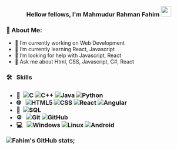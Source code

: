 <h3 align="center">Hellow fellows, I'm Mahmudur Rahman Fahim <img src="https://emojis.slackmojis.com/emojis/images/1531849430/4246/blob-sunglasses.gif?1531849430" width="28"/></h3>

### 🤵 About Me:
- 🔭 I’m currently working on Web Development 
- 🌱 I’m currently learning React, Javascript
- 🤔 I’m looking for help with Javascript, React
- 💬 Ask me about Html, CSS, Javascript, C#, React

<h3> 🛠 &nbsp; Skills  <h3>

- :space_invader:&nbsp;
  ![C](https://img.shields.io/badge/C-000000?style=for-the-badge&logo=c&logoColor=red)
  ![C++](https://img.shields.io/badge/C++-239120?style=for-the-badge&logo=c#&logoColor=red) 
  ![Java](https://img.shields.io/badge/Java-316192?style=for-the-badge&logo=java&logoColor=white) 
  ![Python](https://img.shields.io/badge/Python-14354C?style=for-the-badge&logo=python&logoColor=white)
- 🌐 &nbsp;
  ![HTML5](https://img.shields.io/badge/HTML5-E34F26?style=for-the-badge&logo=html5&logoColor=white)
  ![CSS](https://img.shields.io/badge/CSS-239120?&style=for-the-badge&logo=css3&logoColor=white)
  ![React](https://img.shields.io/badge/React-006ec0?style=for-the-badge&logo=react&logoColor=Cyan)
  ![Angular](https://img.shields.io/badge/Angular-1f1f1f?style=for-the-badge&logo=angular&logoColor=red)
- 📂&nbsp;
  ![SQL](https://img.shields.io/badge/SQLite-006ec0?style=for-the-badge&logo=sqlite&logoColor=white)
- ⚙️ &nbsp;
  ![Git](https://img.shields.io/badge/Git-F05032?style=for-the-badge&logo=git&logoColor=white)
  ![GitHub](https://img.shields.io/badge/GitHub-100000?style=for-the-badge&logo=github&logoColor=white)
- 💻 &nbsp;
  ![Windows](https://img.shields.io/badge/Windows-0078D6?style=for-the-badge&logo=windows&logoColor=white)
  ![Linux](https://img.shields.io/badge/Linux-000000?style=for-the-badge&logo=linux&logoColor=white)
  ![Android](https://img.shields.io/badge/Android-3ddb84?style=for-the-badge&logo=android&logoColor=white)

![Fahim's GitHub stats](https://github-readme-stats.vercel.app/api?username=Fah1m09&&show_icons=true&title_color=ffffff&icon_color=bb2acf&text_color=daf7dc&bg_color=151515);


